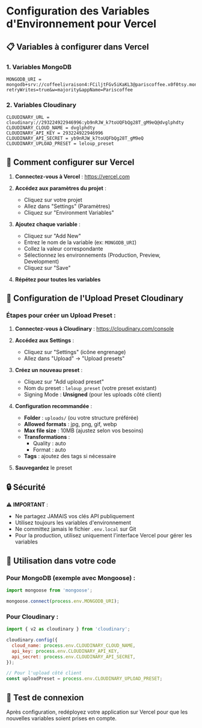 # Configuration des Variables d'Environnement pour Vercel

## 📋 Variables à configurer dans Vercel

### 1. Variables MongoDB
```
MONGODB_URI = mongodb+srv://coffeelivraison4:FCiljtFGv5iKaKL3@pariscoffee.x0f0tsy.mongodb.net/?retryWrites=true&w=majority&appName=Pariscoffee
```

### 2. Variables Cloudinary
```
CLOUDINARY_URL = cloudinary://293224922946996:yb9nRJW_k7toUQFbQg28T_gM9eQ@dvglphdty
CLOUDINARY_CLOUD_NAME = dvglphdty
CLOUDINARY_API_KEY = 293224922946996
CLOUDINARY_API_SECRET = yb9nRJW_k7toUQFbQg28T_gM9eQ
CLOUDINARY_UPLOAD_PRESET = leloup_preset
```

## 🚀 Comment configurer sur Vercel

1. **Connectez-vous à Vercel** : https://vercel.com

2. **Accédez aux paramètres du projet** :
   - Cliquez sur votre projet
   - Allez dans "Settings" (Paramètres)
   - Cliquez sur "Environment Variables"

3. **Ajoutez chaque variable** :
   - Cliquez sur "Add New"
   - Entrez le nom de la variable (ex: `MONGODB_URI`)
   - Collez la valeur correspondante
   - Sélectionnez les environnements (Production, Preview, Development)
   - Cliquez sur "Save"

4. **Répétez pour toutes les variables**

## 🔧 Configuration de l'Upload Preset Cloudinary

### Étapes pour créer un Upload Preset :

1. **Connectez-vous à Cloudinary** : https://cloudinary.com/console

2. **Accédez aux Settings** :
   - Cliquez sur "Settings" (icône engrenage)
   - Allez dans "Upload" → "Upload presets"

3. **Créez un nouveau preset** :
   - Cliquez sur "Add upload preset"
   - Nom du preset : `leloup_preset` (votre preset existant)
   - Signing Mode : **Unsigned** (pour les uploads côté client)
   
4. **Configuration recommandée** :
   - **Folder** : `uploads/` (ou votre structure préférée)
   - **Allowed formats** : jpg, png, gif, webp
   - **Max file size** : 10MB (ajustez selon vos besoins)
   - **Transformations** : 
     - Quality : auto
     - Format : auto
   - **Tags** : ajoutez des tags si nécessaire

5. **Sauvegardez** le preset

## 🔒 Sécurité

⚠️ **IMPORTANT** : 
- Ne partagez JAMAIS vos clés API publiquement
- Utilisez toujours les variables d'environnement
- Ne committez jamais le fichier `.env.local` sur Git
- Pour la production, utilisez uniquement l'interface Vercel pour gérer les variables

## 📝 Utilisation dans votre code

### Pour MongoDB (exemple avec Mongoose) :
```javascript
import mongoose from 'mongoose';

mongoose.connect(process.env.MONGODB_URI);
```

### Pour Cloudinary :
```javascript
import { v2 as cloudinary } from 'cloudinary';

cloudinary.config({
  cloud_name: process.env.CLOUDINARY_CLOUD_NAME,
  api_key: process.env.CLOUDINARY_API_KEY,
  api_secret: process.env.CLOUDINARY_API_SECRET,
});

// Pour l'upload côté client
const uploadPreset = process.env.CLOUDINARY_UPLOAD_PRESET;
```

## 🧪 Test de connexion

Après configuration, redéployez votre application sur Vercel pour que les nouvelles variables soient prises en compte.
